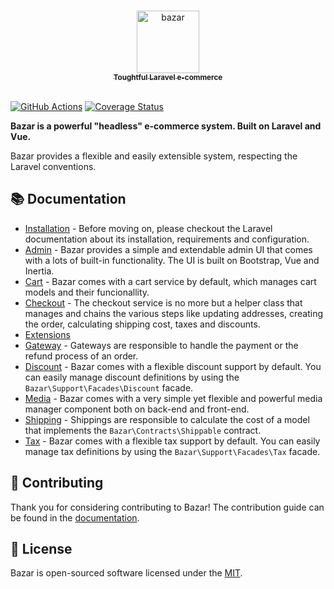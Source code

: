 <p align="center">
  <a href="https://bazar.conedevelopment.com/">
    <br/>
    <img src="https://pineco.de/wp-content/uploads/bazar/bazar-logo.svg" alt="bazar" width="100"/>
    <br/>
    <sub><strong>Toughtful Laravel e-commerce</strong></sub>
    <br/>
    <br/>
  </a>
</p>

[![GitHub Actions](https://github.com/conedevelopment/bazar/workflows/tests/badge.svg)](https://github.com/conedevelopment/bazar/actions?query=workflow%3Atests)
[![Coverage Status](https://coveralls.io/repos/github/conedevelopment/bazar/badge.svg?branch=master)](https://coveralls.io/github/conedevelopment/bazar?branch=master)

**Bazar is a powerful "headless" e-commerce system. Built on Laravel and Vue.**

Bazar provides a flexible and easily extensible system, respecting the Laravel conventions.

## 📚 Documentation

- [Installation](https://bazar.conedevelopment.com/docs/installation) - Before moving on, please checkout the Laravel documentation about its installation, requirements and configuration.
- [Admin](https://bazar.conedevelopment.com/docs/admin) - Bazar provides a simple and extendable admin UI that comes with a lots of built-in functionality. The UI is built on Bootstrap, Vue and Inertia.
- [Cart](https://bazar.conedevelopment.com/docs/cart) - Bazar comes with a cart service by default, which manages cart models and their funcionallity.
- [Checkout](https://bazar.conedevelopment.com/docs/checkout) - The checkout service is no more but a helper class that manages and chains the various steps like updating addresses, creating the order, calculating shipping cost, taxes and discounts.
- [Extensions](https://bazar.conedevelopment.com/docs/extensions)
- [Gateway](https://bazar.conedevelopment.com/docs/gateway) - Gateways are responsible to handle the payment or the refund process of an order.
- [Discount](https://bazar.conedevelopment.com/docs/discount) - Bazar comes with a flexible discount support by default. You can easily manage discount definitions by using the `Bazar\Support\Facades\Discount` facade.
- [Media](https://bazar.conedevelopment.com/docs/discount) - Bazar comes with a very simple yet flexible and powerful media manager component both on back-end and front-end.
- [Shipping](https://bazar.conedevelopment.com/docs/shipping) - Shippings are responsible to calculate the cost of a model that implements the `Bazar\Contracts\Shippable` contract.
- [Tax](https://bazar.conedevelopment.com/docs/tax) - Bazar comes with a flexible tax support by default. You can easily manage tax definitions by using the `Bazar\Support\Facades\Tax` facade.

## 🤝 Contributing

Thank you for considering contributing to Bazar! The contribution guide can be found in the [documentation](https://bazar.conedevelopment.com/docs/contribution).

## 📝 License

Bazar is open-sourced software licensed under the [MIT](LICENSE.md).
